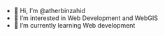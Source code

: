- 👋 Hi, I’m @atherbinzahid
- 👀 I’m interested in Web Development and WebGIS
- 🌱 I’m currently learning Web development

<!---
atherbinzahid/atherbinzahid is a ✨ special ✨ repository because its `README.md` (this file) appears on your GitHub profile.
You can click the Preview link to take a look at your changes.
--->

